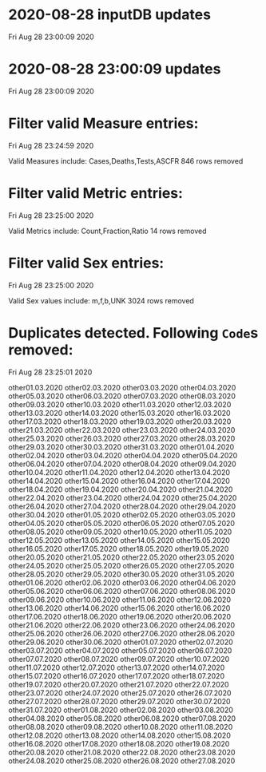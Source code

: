 
# 2020-08-28 inputDB updates 
 Fri Aug 28 23:00:09 2020 


# 2020-08-28 23:00:09 updates 
 Fri Aug 28 23:00:09 2020 


# Filter valid Measure entries: 
 Fri Aug 28 23:24:59 2020 

Valid Measures include: Cases,Deaths,Tests,ASCFR
 846 rows removed
# Filter valid Metric entries: 
 Fri Aug 28 23:25:00 2020 

Valid Metrics include: Count,Fraction,Ratio
 14 rows removed
# Filter valid Sex entries: 
 Fri Aug 28 23:25:00 2020 

Valid Sex values include: m,f,b,UNK
 3024 rows removed
# Duplicates detected. Following `Code`s removed: 
 Fri Aug 28 23:25:01 2020 

other01.03.2020
other02.03.2020
other03.03.2020
other04.03.2020
other05.03.2020
other06.03.2020
other07.03.2020
other08.03.2020
other09.03.2020
other10.03.2020
other11.03.2020
other12.03.2020
other13.03.2020
other14.03.2020
other15.03.2020
other16.03.2020
other17.03.2020
other18.03.2020
other19.03.2020
other20.03.2020
other21.03.2020
other22.03.2020
other23.03.2020
other24.03.2020
other25.03.2020
other26.03.2020
other27.03.2020
other28.03.2020
other29.03.2020
other30.03.2020
other31.03.2020
other01.04.2020
other02.04.2020
other03.04.2020
other04.04.2020
other05.04.2020
other06.04.2020
other07.04.2020
other08.04.2020
other09.04.2020
other10.04.2020
other11.04.2020
other12.04.2020
other13.04.2020
other14.04.2020
other15.04.2020
other16.04.2020
other17.04.2020
other18.04.2020
other19.04.2020
other20.04.2020
other21.04.2020
other22.04.2020
other23.04.2020
other24.04.2020
other25.04.2020
other26.04.2020
other27.04.2020
other28.04.2020
other29.04.2020
other30.04.2020
other01.05.2020
other02.05.2020
other03.05.2020
other04.05.2020
other05.05.2020
other06.05.2020
other07.05.2020
other08.05.2020
other09.05.2020
other10.05.2020
other11.05.2020
other12.05.2020
other13.05.2020
other14.05.2020
other15.05.2020
other16.05.2020
other17.05.2020
other18.05.2020
other19.05.2020
other20.05.2020
other21.05.2020
other22.05.2020
other23.05.2020
other24.05.2020
other25.05.2020
other26.05.2020
other27.05.2020
other28.05.2020
other29.05.2020
other30.05.2020
other31.05.2020
other01.06.2020
other02.06.2020
other03.06.2020
other04.06.2020
other05.06.2020
other06.06.2020
other07.06.2020
other08.06.2020
other09.06.2020
other10.06.2020
other11.06.2020
other12.06.2020
other13.06.2020
other14.06.2020
other15.06.2020
other16.06.2020
other17.06.2020
other18.06.2020
other19.06.2020
other20.06.2020
other21.06.2020
other22.06.2020
other23.06.2020
other24.06.2020
other25.06.2020
other26.06.2020
other27.06.2020
other28.06.2020
other29.06.2020
other30.06.2020
other01.07.2020
other02.07.2020
other03.07.2020
other04.07.2020
other05.07.2020
other06.07.2020
other07.07.2020
other08.07.2020
other09.07.2020
other10.07.2020
other11.07.2020
other12.07.2020
other13.07.2020
other14.07.2020
other15.07.2020
other16.07.2020
other17.07.2020
other18.07.2020
other19.07.2020
other20.07.2020
other21.07.2020
other22.07.2020
other23.07.2020
other24.07.2020
other25.07.2020
other26.07.2020
other27.07.2020
other28.07.2020
other29.07.2020
other30.07.2020
other31.07.2020
other01.08.2020
other02.08.2020
other03.08.2020
other04.08.2020
other05.08.2020
other06.08.2020
other07.08.2020
other08.08.2020
other09.08.2020
other10.08.2020
other11.08.2020
other12.08.2020
other13.08.2020
other14.08.2020
other15.08.2020
other16.08.2020
other17.08.2020
other18.08.2020
other19.08.2020
other20.08.2020
other21.08.2020
other22.08.2020
other23.08.2020
other24.08.2020
other25.08.2020
other26.08.2020
other27.08.2020
